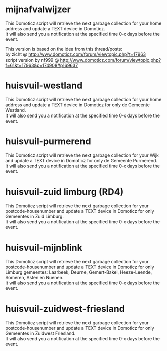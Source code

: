 # mijnafvalwijzer
This Domoticz script will retrieve the next garbage collection for your home address and update a TEXT device in Domoticz.<br>
It will also send you a notification at the specified time 0-x days before the event.

This version is based on the idea from this thread/posts:<br>
by zicht @ http://www.domoticz.com/forum/viewtopic.php?t=17963<br>
script version by nf999 @ http://www.domoticz.com/forum/viewtopic.php?f=61&t=17963&p=174908#p169637<br>

# huisvuil-westland
This Domoticz script will retrieve the next garbage collection for your home address and update a TEXT device in Domoticz for only de Gemeente Westland.<br>
It will also send you a notification at the specified time 0-x days before the event.

# huisvuil-purmerend
This Domoticz script will retrieve the next garbage collection for your Wijk and update a TEXT device in Domoticz for only de Gemeente Purmerend.<br>
It will also send you a notification at the specified time 0-x days before the event.

# huisvuil-zuid limburg (RD4)
This Domoticz script will retrieve the next garbage collection for your postcode-housenumber and update a TEXT device in Domoticz for only Gemeentes in Zuid Limburg.<br>
It will also send you a notification at the specified time 0-x days before the event.

# huisvuil-mijnblink
This Domoticz script will retrieve the next garbage collection for your postcode-housenumber and update a TEXT device in Domoticz for only Limburg gemeentes: Laarbeek, Deurne, Gemert-Bakel, Heeze-Leende, Someren, Asten en Nuenen.<br>
It will also send you a notification at the specified time 0-x days before the event.

# huisvuil-zuidwest-friesland
This Domoticz script will retrieve the next garbage collection for your postcode-housenumber and update a TEXT device in Domoticz for only Gemeentes in Zuidwest Friesland.<br>
It will also send you a notification at the specified time 0-x days before the event.
